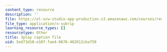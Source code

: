 ```yaml
---
content_type: resource
description: ''
file: https://ol-ocw-studio-app-production.s3.amazonaws.com/courses/res-18-009-learn-differential-equations-up-close-with-gilbert-strang-and-cleve-moler-fall-2015/5ed73d10e107fae40676482812cba759_ghjOS7Q82s0.srt
file_type: application/x-subrip
learning_resource_types: []
resourcetype: Other
title: 3play caption file
uid: 5ed73d10-e107-fae4-0676-482812cba759
---
```

